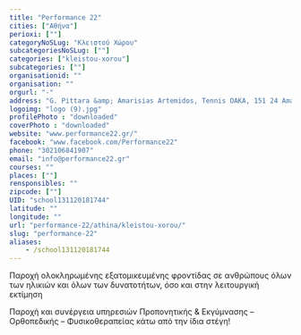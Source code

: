 ```yaml
---
title: "Performance 22"
cities: ["Αθήνα"]
perioxi: [""]
categoryNoSLug: "Κλειστού Χώρου"
subcategoriesNoSLug: [""]
categories: ["kleistou-xorou"]
subcategories: [""]
organisationid: ""
organisation: ""
orgurl: "-"
address: "G. Pittara &amp; Amarisias Artemidos, Tennis ΟΑΚΑ, 151 24 Amaroúsion, Greece"
logoimg: "logo (9).jpg"
profilePhoto : "downloaded"
coverPhoto : "downloaded"
website: "www.performance22.gr/"
facebook: "www.facebook.com/Performance22"
phone: "302106841907"
email: "info@performance22.gr"
courses: ""
places: [""]
rensponsibles: ""
zipcode: [""]
UID: "school131120181744"
latitude: ""
longitude: ""
url: "performance-22/athina/kleistou-xorou/"
slug: "performance-22"
aliases:
    - /school131120181744
---
```



Παροχή ολοκληρωμένης εξατομικευμένης φροντίδας σε ανθρώπους όλων των ηλικιών και όλων των δυνατοτήτων, όσο και στην λειτουργική εκτίμηση

Παροχή και συνέργεια υπηρεσιών Προπονητικής &amp; Eκγύμνασης – Ορθοπεδικής – Φυσικοθεραπείας κάτω από την ίδια στέγη!